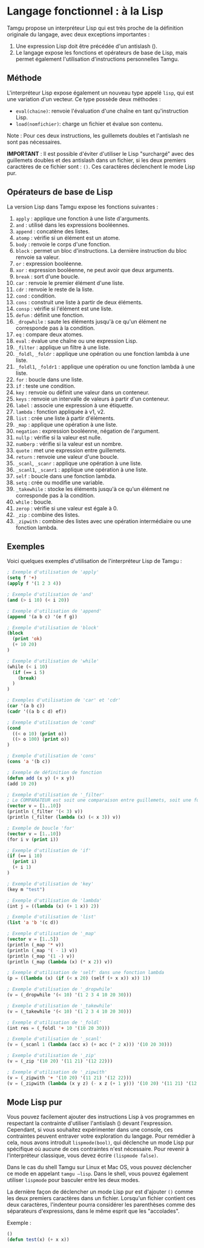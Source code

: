 # Langage fonctionnel : à la Lisp

Tamgu propose un interpréteur Lisp qui est très proche de la définition originale du langage, avec deux exceptions importantes :

1. Une expression Lisp doit être précédée d'un antislash (\).
2. Le langage expose les fonctions et opérateurs de base de Lisp, mais permet également l'utilisation d'instructions personnelles Tamgu.

## Méthode

L'interpréteur Lisp expose également un nouveau type appelé `lisp`, qui est une variation d'un vecteur. Ce type possède deux méthodes :

- `eval(chaine)`: renvoie l'évaluation d'une chaîne en tant qu'instruction Lisp.
- `load(nomfichier)`: charge un fichier et évalue son contenu.

Note : Pour ces deux instructions, les guillemets doubles et l'antislash ne sont pas nécessaires.

**IMPORTANT** : Il est possible d'éviter d'utiliser le Lisp "surchargé" avec des guillemets doubles et des antislash dans un fichier, si les deux premiers caractères de ce fichier sont : `()`. Ces caractères déclenchent le mode Lisp pur.

## Opérateurs de base de Lisp

La version Lisp dans Tamgu expose les fonctions suivantes :

1. `apply` : applique une fonction à une liste d'arguments.
2. `and` : utilisé dans les expressions booléennes.
3. `append` : concatène des listes.
4. `atomp` : vérifie si un élément est un atome.
5. `body` : renvoie le corps d'une fonction.
6. `block` : permet un bloc d'instructions. La dernière instruction du bloc renvoie sa valeur.
7. `or` : expression booléenne.
8. `xor` : expression booléenne, ne peut avoir que deux arguments.
9. `break` : sort d'une boucle.
10. `car` : renvoie le premier élément d'une liste.
11. `cdr` : renvoie le reste de la liste.
12. `cond` : condition.
13. `cons` : construit une liste à partir de deux éléments.
14. `consp` : vérifie si l'élément est une liste.
15. `defun` : définit une fonction.
16. `_dropwhile` : saute les éléments jusqu'à ce qu'un élément ne corresponde pas à la condition.
17. `eq` : compare deux atomes.
18. `eval` : évalue une chaîne ou une expression Lisp.
19. `_filter` : applique un filtre à une liste.
20. `_foldl`, `_foldr` : applique une opération ou une fonction lambda à une liste.
21. `_foldl1`, `_foldr1` : applique une opération ou une fonction lambda à une liste.
22. `for` : boucle dans une liste.
23. `if` : teste une condition.
24. `key` : renvoie ou définit une valeur dans un conteneur.
25. `keys` : renvoie un intervalle de valeurs à partir d'un conteneur.
26. `label` : associe une expression à une étiquette.
27. `lambda` : fonction appliquée à v1, v2.
28. `list` : crée une liste à partir d'éléments.
29. `_map` : applique une opération à une liste.
30. `negation` : expression booléenne, négation de l'argument.
31. `nullp` : vérifie si la valeur est nulle.
32. `numberp` : vérifie si la valeur est un nombre.
33. `quote` : met une expression entre guillemets.
34. `return` : renvoie une valeur d'une boucle.
35. `_scanl`, `_scanr` : applique une opération à une liste.
36. `_scanl1`, `_scanr1` : applique une opération à une liste.
37. `self` : boucle dans une fonction lambda.
38. `setq` : crée ou modifie une variable.
39. `_takewhile` : stocke les éléments jusqu'à ce qu'un élément ne corresponde pas à la condition.
40. `while` : boucle.
41. `zerop` : vérifie si une valeur est égale à 0.
42. `_zip` : combine des listes.
43. `_zipwith` : combine des listes avec une opération intermédiaire ou une fonction lambda.

## Exemples

Voici quelques exemples d'utilisation de l'interpréteur Lisp de Tamgu :

```lisp
; Exemple d'utilisation de 'apply'
(setq f '+)
(apply f '(1 2 3 4))

; Exemple d'utilisation de 'and'
(and (> i 10) (< i 20))

; Exemple d'utilisation de 'append'
(append '(a b c) '(e f g))

; Exemple d'utilisation de 'block'
(block
  (print 'ok)
  (+ 10 20)
)

; Exemple d'utilisation de 'while'
(while (< i 10)
  (if (== i 5)
    (break)
  )
)

; Exemples d'utilisation de 'car' et 'cdr'
(car '(a b c))
(cadr '((a b c d) ef))

; Exemple d'utilisation de 'cond'
(cond
  ((< o 10) (print o))
  ((> o 100) (print o))
)

; Exemple d'utilisation de 'cons'
(cons 'a '(b c))

; Exemple de définition de fonction
(defun add (x y) (+ x y))
(add 10 20)

; Exemple d'utilisation de '_filter'
; Le COMPARATEUR est soit une comparaison entre guillemets, soit une fonction lambda
(vector v = [1..10])
(println (_filter '(< 3) v))
(println (_filter (lambda (x) (< x 3)) v))

; Exemple de boucle 'for'
(vector v = [1..10])
(for i v (print i))

; Exemple d'utilisation de 'if'
(if (== i 10)
  (print i)
  (+ i 1)
)

; Exemple d'utilisation de 'key'
(key m "test")

; Exemple d'utilisation de 'lambda'
(int j = ((lambda (x) (+ 1 x)) 2))

; Exemple d'utilisation de 'list'
(list 'a 'b '(c d))

; Exemple d'utilisation de '_map'
(vector v = [1..5])
(println (_map '* v))
(println (_map '( - 1) v))
(println (_map '(1 -) v))
(println (_map (lambda (x) (* x 2)) v))

; Exemple d'utilisation de 'self' dans une fonction lambda
(p = ((lambda (x) (if (< x 20) (self (+ x x)) x)) 1))

; Exemple d'utilisation de '_dropwhile'
(v = (_dropwhile '(< 10) '(1 2 3 4 10 20 30)))

; Exemple d'utilisation de '_takewhile'
(v = (_takewhile '(< 10) '(1 2 3 4 10 20 30)))

; Exemple d'utilisation de '_foldl'
(int res = (_foldl '+ 10 '(10 20 30)))

; Exemple d'utilisation de '_scanl'
(v = (_scanl 1 (lambda (acc x) (+ acc (* 2 x))) '(10 20 30)))

; Exemple d'utilisation de '_zip'
(v = (_zip '(10 20) '(11 21) '(12 22)))

; Exemple d'utilisation de '_zipwith'
(v = (_zipwith '+ '(10 20) '(11 21) '(12 22)))
(v = (_zipwith (lambda (x y z) (- x z (+ 1 y))) '(10 20) '(11 21) '(12 22)))
```

## Mode Lisp pur

Vous pouvez facilement ajouter des instructions Lisp à vos programmes en respectant la contrainte d'utiliser l'antislash (\) devant l'expression. Cependant, si vous souhaitez expérimenter dans une console, ces contraintes peuvent entraver votre exploration du langage. Pour remédier à cela, nous avons introduit `lispmode(bool)`, qui déclenche un mode Lisp pur spécifique où aucune de ces contraintes n'est nécessaire. Pour revenir à l'interpréteur classique, vous devez écrire `(lispmode false)`.

Dans le cas du shell Tamgu sur Linux et Mac OS, vous pouvez déclencher ce mode en appelant `tamgu –lisp`. Dans le shell, vous pouvez également utiliser `lispmode` pour basculer entre les deux modes.

La dernière façon de déclencher un mode Lisp pur est d'ajouter `()` comme les deux premiers caractères dans un fichier. Lorsqu'un fichier contient ces deux caractères, l'indenteur pourra considérer les parenthèses comme des séparateurs d'expressions, dans le même esprit que les "accolades".

Exemple :

```lisp
()
(defun test(x) (+ x x))
```